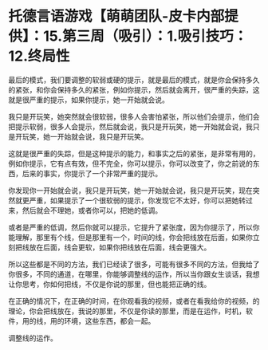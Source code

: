 # 托德言语游戏【萌萌团队-皮卡内部提供】：15.第三周（吸引）：1.吸引技巧：12.终局性

最后的模式，我们要调整的软弱或硬的提示，就是最后的模式，就是你会保持多久的紧张，和你会保持多久的紧张，例如你提示，然后就会离开，很严重的失踪，这就是很严重的提示，如果你提示，她一开始就会说。

我只是开玩笑，她突然就会很软弱，很多人会害怕紧张，所以他们会提示，他们会把提示软弱，很多人会提示，然后就会说，我只是开玩笑，她一开始就会说，我只是开玩笑，她一开始就会说，我只是开玩笑。

这就是很严重的失踪，但是这种提示的能力，和事实之后的紧张，是非常有用的，例如你提示，它有点有效，但不完全，你可以提示，你可以改变了，你之前说的东西，后来的事实，你提示了一个非常严重的提示。

你发现你一开始就会说，我只是开玩笑，她一开始就会说，我只是开玩笑，现在突然就更严重，如果提示了一个很软弱的提示，你发现它不太好，你可以把她转过来，然后就会不理她，或者你可以，把她的低调。

或者是严重的低调，然后你就可以提示，它提升了紧张度，因为你提示了，所以你能理解，那里有个线，但是那里有一个，时间的线，你会把线放在后面，如果你立刻把线放在后面，线会更软，如果你把线放在后面，线会更强大。

所以这些都是不同的方法，我们已经读了很多，可能有很多不同的方法，但我给了你很多，不同的通道，在哪里，你能够调整线的运作，所以当你跟女生谈话，我想让你思考，你如何把线，不仅是你说的那里，但也能把正确的线。

在正确的情况下，在正确的时间，在你观看我的视频，或者在看我给你的视频，的理论，你会把线放在，我说的那里，不仅是你读的那里，而是在运作，时机，软件，用的线，用的环境，这些东西，都会一起。

调整线的运作。